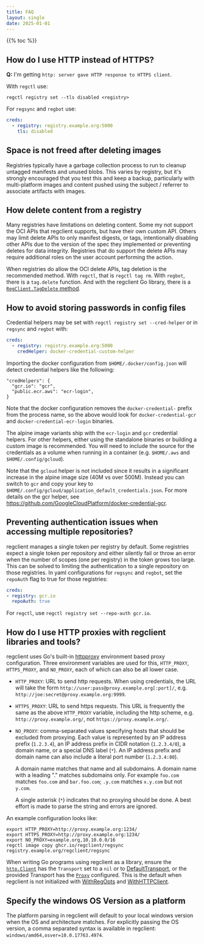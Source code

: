 ```yaml
---
title: FAQ
layout: single
date: 2025-01-01
---
```


{{% toc %}}

## How do I use HTTP instead of HTTPS?

**Q:** I'm getting `http: server gave HTTP response to HTTPS client`.

With `regctl` use:

```shell
regctl registry set --tls disabled <registry>
```

For `regsync` and `regbot` use:

```yaml
creds:
  - registry: registry.example.org:5000
    tls: disabled
```

## Space is not freed after deleting images

Registries typically have a garbage collection process to run to cleanup untagged manifests and unused blobs.
This varies by registry, but it's strongly encouraged that you test this and keep a backup, particularly with multi-platform images and content pushed using the subject / referrer to associate artifacts with images.

## How delete content from a registry

Many registries have limitations on deleting content.
Some my not support the OCI APIs that regclient supports, but have their own custom API.
Others may limit delete APIs to only manifest digests, or tags, intentionally disabling other APIs due to the version of the spec they implemented or preventing deletes for data integrity.
Registries that do support the delete APIs may require additional roles on the user account performing the action.

When registries do allow the OCI delete APIs, tag deletion is the recommended method.
With `regctl`, that is `regctl tag rm`.
With `regbot`, there is a `tag.delete` function.
And with the regclient Go library, there is a [`RegClient.TagDelete` method](https://pkg.go.dev/github.com/regclient/regclient#RegClient.TagDelete).

## How to avoid storing passwords in config files

Credential helpers may be set with `regctl registry set --cred-helper` or in `regsync` and `regbot` with:

```yaml
creds:
  - registry: registry.example.org:5000
    credHelper: docker-credential-custom-helper
```

Importing the docker configuration from `$HOME/.docker/config.json` will detect credential helpers like the following:

```jsonc
"credHelpers": {
  "gcr.io": "gcr", 
  "public.ecr.aws": "ecr-login", 
}
```

Note that the docker configuration removes the `docker-credential-` prefix from the process name, so the above would look for `docker-credential-gcr` and `docker-credential-ecr-login` binaries.

The alpine image variants ship with the `ecr-login` and `gcr` credential helpers.
For other helpers, either using the standalone binaries or building a custom image is recommended.
You will need to include the source for the credentials as a volume when running in a container (e.g. `$HOME/.aws` and `$HOME/.config/gcloud`).

Note that the `gcloud` helper is not included since it results in a significant increase in the alpine image size (40M vs over 500M).
Instead you can switch to `gcr` and copy your key to `$HOME/.config/gcloud/application_default_credentials.json`.
For more details on the gcr helper, see <https://github.com/GoogleCloudPlatform/docker-credential-gcr>.

## Preventing authentication issues when accessing multiple repositories?

regclient manages a single token per registry by default.
Some registries expect a single token per repository and either silently fail or throw an error when the number of scopes (one per registry) in the token grows too large.
This can be solved to limiting the authentication to a single repository on those registries.
In yaml configurations for `regsync` and `regbot`, set the `repoAuth` flag to true for those registries:

```yaml
creds:
- registry: gcr.io
  repoAuth: true
```

For `regctl`, use `regctl registry set --repo-auth gcr.io`.

## How do I use HTTP proxies with regclient libraries and tools?

regclient uses Go's built-in [httpproxy](https://pkg.go.dev/golang.org/x/net/http/httpproxy) environment based proxy configuration.
Three environment variables are used for this, `HTTP_PROXY`, `HTTPS_PROXY`, and `NO_PROXY`, each of which can also be all lower case.

- `HTTP_PROXY`: URL to send http requests.
  When using credentials, the URL will take the form `http://user:pass@proxy.example.org[:port]/`, e.g. `http://joe:secret@proxy.example.org:9999`.
- `HTTPS_PROXY`: URL to send https requests.
  This URL is frequently the same as the above `HTTP_PROXY` variable, including the http scheme, e.g. `http://proxy.example.org/`, not `https://proxy.example.org/`.
- `NO_PROXY`: comma-separated values specifying hosts that should be excluded from proxying.
  Each value is represented by an IP address prefix (`1.2.3.4`), an IP address prefix in CIDR notation (`1.2.3.4/8`), a domain name, or a special DNS label (`*`).
  An IP address prefix and domain name can also include a literal port number (`1.2.3.4:80`).

  A domain name matches that name and all subdomains.
  A domain name with a leading "." matches subdomains only.
  For example `foo.com` matches `foo.com` and `bar.foo.com`; `.y.com` matches `x.y.com` but not `y.com`.

  A single asterisk (`*`) indicates that no proxying should be done.
  A best effort is made to parse the string and errors are ignored.

An example configuration looks like:

```shell
export HTTP_PROXY=http://proxy.example.org:1234/
export HTTPS_PROXY=http://proxy.example.org:1234/
export NO_PROXY=example.org,10.10.0.0/16
regctl image copy ghcr.io/regclient/regsync registry.example.org/regclient/regsync
```

When writing Go programs using regclient as a library, ensure the [`http.Client`](https://pkg.go.dev/net/http#Client) has the `Transport` set to a `nil` or to [DefaultTransport](https://pkg.go.dev/net/http#DefaultTransport), or the provided Transport has the [`Proxy`](https://pkg.go.dev/net/http#Transport) configured.
This is the default when regclient is not initialized with [WithRegOpts](https://pkg.go.dev/github.com/regclient/regclient#WithRegOpts) and [WithHTTPClient](https://pkg.go.dev/github.com/regclient/regclient/scheme/reg#WithHTTPClient).

## Specify the windows OS Version as a platform

The platform parsing in regclient will default to your local windows version when the OS and architecture matches.
For explicitly passing the OS version, a comma separated syntax is available in regclient: `windows/amd64,osver=10.0.17763.4974`.
